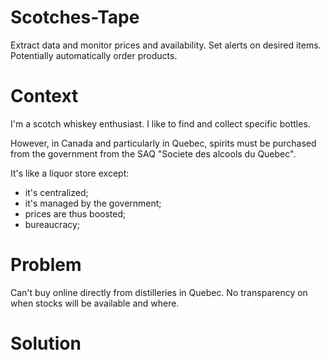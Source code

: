 # Scotches-Tape
Extract data and monitor prices and availability. Set alerts on desired items. Potentially automatically order products.

# Context
I'm a scotch whiskey enthusiast. I like to find and collect specific bottles.

However, in Canada and particularly in Quebec, spirits must be purchased from the government from the SAQ "Societe des alcools du Quebec".

It's like a liquor store except: 
- it's centralized;
- it's managed by the government;
- prices are thus boosted;
- bureaucracy;

# Problem
Can't buy online directly from distilleries in Quebec. No transparency on when stocks will be available and where. 

# Solution

